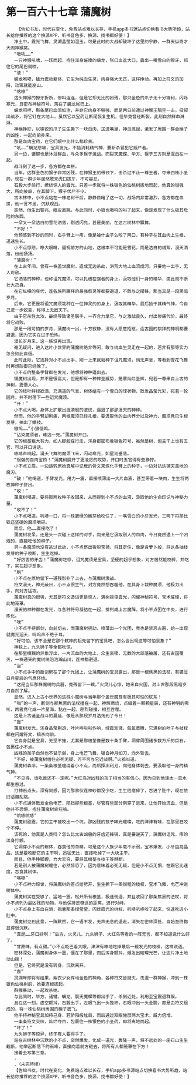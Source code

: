 # 第一百六十七章 蒲魔树
        【告知书友，时代在变化，免费站点难以长存，手机app多书源站点切换看书大势所趋，站长给你推荐的这个换源APP，听书音色多、换源、找书都好使！】
       净土中，霞光飞舞，灵湖晶莹如温玉，可是此时的大战却破坏了这里的宁静，一群天纵奇才大闹神猴窝。
       “嗷吼……”
       一只神猴吼啸，一跃而起，抱住浑身璀璨的螭龙，张口血盆大口，露出一嘴雪白的獠牙，抓住它的尾巴就咬。
       “滚！”
       螭龙咆哮，猛力震动躯体，它生为纯血生灵，肉身强大无匹，这样挣动，再加上符文的加持，动辄就能崩山。
       “喀嚓”
       这头神猴的獠牙折断，惨叫连连，但是它却无比的凶残，那只金色的爪子无十分锋利，闪烁寒光，且密布神秘符号，落在了螭龙尾巴上。
       螭龙闷哼，那条尾巴血流如注，并非它肉身不够强，而是两日前遭过神猴王隔空一击，投掷出战矛，将它钉在大地上，虽然它以宝药让断尾恢复生机，但毕竟曾经断裂，此刻自然鲜血淋淋。
       神猴狰狞，以锋锐的爪子生生撕下一块血肉，送进嘴里，神血溅起，激发了周围一群金猴子的凶性，一起向前扑来。
       那是血肉宝药，在它们眼中比什么都珍贵。
       “吼……”螭龙怒啸，宝具发光，不惜消耗精气神，要斩杀冒犯它威严者。
       另一边，诸犍也是沐浴鲜血，与众多猴子激战。而裂天魔蝶、毕方、猴子三方则是混战在一起。
       战斗到了这一步，各方都在血拼。
       当年，这群金色的猴子非常凶残，在神猴王的带领下，击杀过不止一尊王者，夺来四株小圣药，现在一群少年居然敢来虎口拔牙，不可容忍。
       石毅大步前行，缭绕惊人的霞光，只差一步就将一株银色的仙桃树拔地而起，他真的很强大，所向披靡，在其脚下，猴子伏尸不少。
       古木林中，小不点站在一株老树干后，静静目睹了这一切，战场内非常激烈，各方都在血拼，他一言不发，沉默观战。
       突然，他生出警兆，眼皮直跳。与此同时，小狼也嗷呜的叫了起来，像是发现了什么极其危险的东西。
       一朵又一朵洁白的雪花洒落，剔透闪亮，甚是美丽，在这古树林中飘舞。
       “不好！”
       他预感到不妙的同时，右手臂上一疼，像是被什虫子么咬了两口，有种子在其血肉上生根，迅速生长。
       小不点惊怒，睁大眼睛，逼视前方的山地，这根本不可能是雪花，而是洁白的绒絮，漫天洒落，纷纷扬扬。
       “蒲魔树！”
       在上古年间，曾有一株盖世魔树，造成无边杀劫，洪荒大地上血流成河，只要他一出手，无人可敌。
       它洒落的神种，也称诅咒魔须，可以扎根在强者的身上，汲取他们一身的精华，由此而不断壮大己身。
       在它纵横的年代，连各族所膜拜的最强祭灵等都要避退，不敢与之撄锋，那当真是一段黑暗岁月。
       后来，它更是将诅咒魔须栽种在一位神灵的的身上，汲取其精华，最后抽干其精气神，令自己进一步蜕变，称得上无敌天下。
       由于它杀性太浓，最终导致诸圣联手，一齐合力拿它，与之激战良久，付出惨痛代价，最终将它战败。
       那是一段可怕的岁月，蒲魔树一出，十方寂静，没有人愿意招惹，连古国的祭拜的神明都要避退，因为它实在过于恐怖。
       漫长岁月来，这一族没再出现。
       毫无疑问，进入这片小世界的蒲魔树绝非等闲，敢与纯血生灵走在一起的，若非有那等实力怎会如此自信。
       此时此际，它选择对小不点出手，刚一上来就就种下诅咒魔须，悄无声息，等看到雪花飞舞时再想防御已经晚了。
       小不点的整条手臂都在发光，他想将神种逼出去。
       铺魔树出现，并不是很高大，但是却有一种神圣威势，笼罩灿烂圣辉，宛若一尊来自上古的神树，震慑人心。
       它的枝叶鲜绿欲滴，充满道的气息，树体结有一个雪白的球状物，散发晶莹光彩，宛若一轮圆月，并不时落下一些诅咒魔须。
       “开！”
       小不点大喝，身体上扩散出涟漪般的波纹，逼退了那那漫天的神种。
       然而，他的手臂却剧痛，两根魔须已经扎根，要汲取他的血肉养分以及神力，魔须竟已生根发芽，抽出了嫩枝。
       嗷呜……”小狼低鸣。
       “沾染魔须者，难逃一死。”蒲魔树开口。
       它的根茎粗大有力，如人脚般在行走，浑身都密布着银色符号，虽然是树，但主干上也有五官，可以开口讲话。
       哧哧声响起，漫天飞舞的魔须飞来，闪动寒光，如星河垂落。
       “很强的血肉宝药！”蒲魔树展开了更凌厉的攻势，开口时五官得有些狰狞。
       小不点立眉，一边运转原始真解中记载的骨文来炼化手臂上的种子，一边对抗这铺天盖地的魔刃。
       “破！”他喝道，手臂发光，用力一震，直接喷薄出一大片血液，甚至带着一块肉，生生将两枚神种子挤出。
       “收！”
       蒲魔树喝道，要将那两枚种子收回来，从而得到小不点的血液，汲取他的生命印记与神秘力量。
       “收不了！”
       小不点喝道，吭哧一口，将一株碧绿的嫩芽给咬住了，一嘴雪白的小牙发光，三两下将那比铁还坚硬的魔须嚼碎。
       而后，他……直接吃了！
       蒲魔树发呆，还是头一次碰上这样的对手，向来是它汲取别人的血肉，今日竟然遇上一个凶残的，直接吃他的种子。
       另一条魔须也没有逃过此劫，小不点祭出狻猊宝镜，将其定住，像是肯萝卜般，将这条抽枝发芽的种子咬断，生生吃掉。
       “好厉害的牙齿！”蒲魔树吃惊，诅咒魔须是宝具，坚硬的超乎想象，对方居然能咬碎，并吃下，实在超乎想象。
       “刷”
       小不点在原地留下一道残影扑了上去，与蒲魔树激战。
       符文漫天，神光蔽日，小不点很生气，对方竟然想吞噬他，在其身上栽种魔须，他极力出手，向对方猛攻。
       蒲魔树真的很强，尤其是符文造诣更是惊人，满树摇曳霞光，闪耀神秘符号，宝术璀璨，将此地笼罩。
       漫天的神种都在发光，与各种符号凝结在一起，排列成上古魔阵，将小不点困在中央，进行炼化。
       “噗”
       小不点手持断剑，向前切去，而蒲魔树摇动，喷薄出一个光团，竟也是禁忌古器，始一出现就魔光滔天，呜呜声不绝于耳。
       “好可怕，该不会是它那个弑神的祖先留下的宝具吧，怎么会出现这等可怕景象？”
       神毯上，九头狮子等全都吃惊。
       在那里模糊的异象浮出，一片流血的大地上，众生哀嚎，无数的大部落被屠，还有古国覆灭，一株通天的魔树统治浩瀚山川，连神都避退。
       “当”
       小不点手中的断剑劈在了那个光团上，让蒲魔树的宝具露出，那是一根焦黑的法杖，有镇压日月星辰的气息环绕。
       “这是当年那株魔树的兵器，竟残留下一截。”火灵儿心惊，她来自火国，对上古那段黑暗岁月自然了解。
       显然，进入上古小世界的这株小魔树与当年那个盖世魔尊有极其可怕的联系！
       “嗡”的一声，断剑与那焦黑的法杖撞在一起，神辉燃烧，点缀着一颗颗星辰，还有神明的嘶吼，两者竟化成一片星海，黏在一起，剧烈碰撞，相互吞噬。
       这是上古诸圣战斗的蔓延，像是从那段岁月浩荡到了今日！
       “轰”
       蒲魔树发光，浑身晶莹剔透，叶片哗啦啦作响，绿霞澎湃，氤氲蒸腾，它满树的叶子与枝杈都在闪耀符文，镇杀向前。
       它自身就是宝具，无坚不摧，尤其是那根茎像是数十条手臂，洞穿周围诸多数万斤的巨石，包裹住小不点。
       凶残的孩子自然也不甘示弱，身上电芒飞舞，银白神月如刀，向外斩去。
       “不好，被蒲魔树缠住必死无疑，万不可与它近战啊。”火鸦叫道。
       蒲魔树森冷，一条条根茎缠绕着小不点，而后探出利刃，向他身体刺去，要汲取他一身的精气神。
       “不见得，谁吃谁还不一定呢。”大红鸟对凶残的孩子相当的有信心，因为见到他连太一真水都生吞过。
       打神石点头，深有同感，因为那家伙连神砂都没少吃，生生给磨碎了，吞进了肚中，现在依旧活蹦乱跳。
       小不点通体散发金色电芒，阻挡那些根茎，尽管有些部分刺穿了进来，让他开始流血，但是他并不恐惧，抱住蒲魔树肯狂啃。
       “吭哧吭哧”
       蒲魔树剧震，它的主干被咬出一个坑，那凶残的孩子眸光璀璨，吃的津津有味，在那里狂咬个不停。
       该死的，他真是人类吗？怎么比太古凶兽的牙齿还锋锐，真是要逆天了，蒲魔树诅咒，疼的浑身打颤。
       它洞穿小不点的躯体，吞食他的血精。可是这个人族少年毫不示弱，宝术爆发，小牙齿亮晶晶，这是要咬断它的主干啊，迅猛无比，直接吃掉了一大块主干。
       而且，他手挣脚蹬，力大无穷，要将其根茎与枝干等掰断。
       若是别人被蒲魔树缠住，必然惊恐了，因为意味着必死无疑，但是小不点无惧，在跟它比速度，吞食其树体。
       “喀嚓”
       小不点神力惊世，将蒲魔树的差点给劈开，生生撕下一条很粗的枝杈，宝术飞舞，电芒冲进树体中。
       蒲魔树实在受够了，猛地一震，松开所有根茎，极速倒退，并且收回了那条焦黑的法杖，将小不点列为最凶残的动物，与他保持足够远的距离，进行对峙。
       小不点身上有血在淌，抱着那条绿莹莹，闪烁霞光的树杈，吭哧吭哧咬了起来，快速吃进小肚中。
       蒲魔树见到此景，一阵默然，它一语不发，无声无息的退走，消失在密林深处，自始至终都显得很沉默。
       “真是……牙口好啊！”后方，火灵儿、九头狮子、大红鸟等看的一阵无言，都不知道说什么好了。
       “甘蔗味，有点甜。”小不点眨巴着大眼，津津有味地吃掉最后一截发光的枝桠，这样说道。
       密林深处，蒲魔树身体一震，僵在了那里，而后浑身颤抖，爆发出璀璨光芒，让这片净土地动山摇！
       但是，它终究是没有转身，沉默离开。
       “轰”
       灵湖畔即将有结果，紫衣少女挥动金色的神角，各种符文皆磨灭，击退一群神猴，冲到一株银色仙桃树前，她要连根拔起。
       群猴暴动，一起攻杀她。
       与此同时，毕方、诸犍、螭龙、裂天魔蝶等都出手了，杀到近处，利用至宝震退群猴。
       且在这一刻，虚空颤抖，石毅出手，左眼飞出一头狴犴，右眼冲出一头金鹏，都是由符文组成的，将一株仙桃树周围的猴子震飞。
       他手持神秘宝具加持己身，若骄阳般炫目，而后通过双眼施展两大宝术，威力倍增。
       一条条符文交织，灿烂夺目，包裹住一株银色的小圣药，即将离地而起。
       “坏了！”
       九头狮子等惊异，终于有人要得手了。
       站在古树林中沉默的小不点，突然爆发，化成一道光，轰隆一声，将不远处的一座石山生生截断，他举起断落下的石峰，直接向着前方砸去，将所有人都笼罩在下方！
       接着去写第三章。
       .
       .（未完待续）
       【告知书友，时代在变化，免费站点难以长存，手机app多书源站点切换看书大势所趋，站长给你推荐的这个换源APP，听书音色多、换源、找书都好使！】